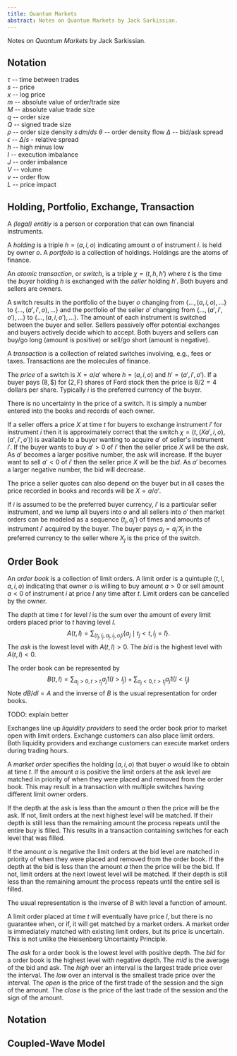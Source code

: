 ```yaml
---
title: Quantum Markets
abstract: Notes on Quantum Markets by Jack Sarkissian.
---
```


Notes on _Quantum Markets_ by Jack Sarkissian.

## Notation

$\tau$ -- time between trades  
$s$ -- price  
$x$ -- log price  
$m$ -- absolute value of order/trade size  
$M$ -- absolute value trade size  
$q$ -- order size  
$Q$ -- signed trade size  
$\rho$ -- order size density  $s\,dm/ds$
$\theta$ -- order density flow 
$\Delta$ -- bid/ask spread  
$\epsilon$ -- $\Delta/s$ - relative spread  
$h$ -- high minus low  
$I$ -- execution imbalance  
$J$ -- order imbalance  
$V$ -- volume  
$v$ -- order flow  
$L$ -- price impact  

## Holding, Portfolio, Exchange, Transaction

A _(legal) entitiy_ is a person or corporation that can own financial instruments.

A _holding_ is a triple $h = (a, i, o)$ indicating amount $a$ of instrument $i$.
is held by owner $o$.  A _portfolio_ is a collection of holdings.
Holdings are the atoms of finance.

An _atomic transaction_, or _switch_, is a triple $\chi = (t, h, h')$
where $t$ is the time the _buyer_ holding $h$ is exchanged with the _seller_ holding $h'$.
Both buyers and sellers are owners.

A switch results in the portfolio of the
buyer $o$ changing from $\{\ldots,(a,i,o),\ldots\}$
to $\{\ldots,(a',i',o),\ldots\}$ and the portfolio of the seller $o'$
changing from $\{\ldots,(a',i',o'),\ldots\}$
to $\{\ldots,(a,i,o'),\ldots\}$. The amount of each instrument is switched
between the buyer and seller.
Sellers passively offer potential exchanges and buyers actively decide which to accept.
Both buyers and sellers can buy/go long (amount is positive) or sell/go short (amount is negative).

A _transaction_ is a collection of related switches
involving, e.g., fees or taxes.
Transactions are the molecules of finance.

The _price_ of a switch is $X = a/a'$ where $h = (a, i, o)$ and
$h' = (a', i', o')$. If a buyer pays $(8, \$)$ for $(2, \text{F})$ shares of Ford stock
then the price is $8/2 = 4$ dollars per share. Typically $i$ is the preferred
currency of the buyer.

There is no uncertainty in the price of a switch.
It is simply a number entered into the books and records of each owner.

If a seller offers a price $X$ at time $t$ for buyers to exchange instrument $i'$
for instrument $i$ then it is approximately correct that
the switch $\chi = (t,(X a', i, o), (a',i',o'))$ is available to a buyer
wanting to acquire $a'$ of seller's instrument $i'$.
If the buyer wants to buy $a' > 0$ of $i'$ then the seller price $X$ will be the _ask_.
As $a'$ becomes a larger positive number, the ask will increase.
If the buyer want to sell $a' < 0$ of $i'$ then the seller price $X$ will be the _bid_.
As $a'$ becomes a larger negative number, the bid will decrease.

The price a seller quotes can also depend on the buyer but in all cases
the price recorded in books and records will be $X = a/a'$.

If $i$ is assumed to be the preferred buyer currency, $i'$ is a particular
seller instrument, and we lump all buyers into $o$ and all sellers into $o'$ then
market orders can be modeled as a sequence $(t_j, a_j')$ of times and
amounts of instrument $i'$ acquired by the buyer. The buyer
pays $a_j = a_j' X_j$ in the preferred currency to the seller
where $X_j$ is the price of the switch.

## Order Book

An _order book_ is a collection of limit orders.
A limit order is a quintuple $(t, l, a, i, o)$ indicating that owner $o$
is willing to buy amount $a > 0$
or sell amount $a < 0$ of instrument $i$ at price $l$
any time after $t$. Limit orders can be cancelled by the owner.

The _depth_ at time $t$ for level $l$ is the sum over the amount of every limit orders placed
prior to $t$ having level $l$.
$$
	A(t, l) = \sum_{(t_j,l_j,a_j,i_j,o_j)} \{a_j\mid t_j < t, l_j = l\}.
$$
The _ask_ is the lowest level with $A(t, l) > 0$. The _bid_
is the highest level with $A(t, l) < 0$.

The order book can be represented by
$$
	B(t, l) = \sum_{a_j > 0, t > t_j} a_j 1(l > l_j) + \sum_{a_j < 0, t > t_j} a_j 1(l < l_j)
$$
Note $dB/dl = A$ and the inverse of $B$ is the usual representation for order books.

TODO: explain better

Exchanges line up _liquidity providers_ to seed the order book prior to market open with
limit orders. Exchange customers can also place limit orders. 
Both liquidity providers and exchange customers
can execute market orders during trading hours.

A _market order_ specifies the holding $(a, i, o)$ that buyer $o$ would like to obtain
at time $t$. If the amount $a$ is positive the limit orders at the ask level
are matched in priority of when they were placed and removed from the order book.
This may result in a transaction with multiple 
switches having different limit owner orders.

If the depth at the ask is less than the amount $a$ then the price will be the ask.
If not, limit orders at the next highest level will be matched. If their
depth is still less than the remaining amount the process repeats
until the entire buy is filled.
This results in a transaction
containing switches for each level that was filled.

If the amount $a$ is negative the limit orders at the bid level 
are matched in priority of when they were placed and removed from the order book.
If the depth at the bid is less than the amount $a$ then the price will be the bid.
If not, limit orders at the next lowest level will be matched. If their
depth is still less than the remaining amount the process repeats
until the entire sell is filled.

The usual representation is the inverse of $B$ with level a function of amount.

A limit order placed at time $t$ will eventually have price $l$, but there
is no guarantee when, or if, it will get matched by a market orders. 
A market order is immediately matched with existing limit orders, but its price
is uncertain. This is not unlike the Heisenberg Uncertainty Principle.

The _ask_ for a order book is the lowest level with positive depth.
The _bid_ for a order book is the highest level with negative depth.
The _mid_ is the average of the bid and ask.
The _high_ over an interval is the largest trade price over the interval.
The _low_ over an interval is the smallest trade price over the interval.
The _open_ is the price of the first trade of the session and the sign of the amount.
The _close_ is the price of the last trade of the session and the sign of the amount.

## Notation


## Coupled-Wave Model

